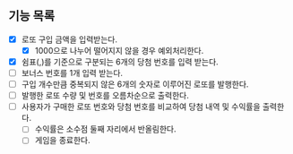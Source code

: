 ## 기능 목록
- [x] 로또 구입 금액을 입력받는다.
  - [x] 1000으로 나누어 떨어지지 않을 경우 예외처리한다.
- [x] 쉼표(,)를 기준으로 구분되는 6개의 당첨 번호를 입력 받는다.
- [ ] 보너스 번호를 1개 입력 받는다.
- [ ] 구입 개수만큼 중복되지 않은 6개의 숫자로 이루어진 로또를 발행한다.
- [ ] 발행한 로또 수량 및 번호를 오름차순으로 출력한다.
- [ ] 사용자가 구매한 로또 번호와 당첨 번호를 비교하여 당첨 내역 및 수익률을 출력한다.
  - [ ] 수익률은 소수점 둘째 자리에서 반올림한다.
  - [ ] 게임을 종료한다.
